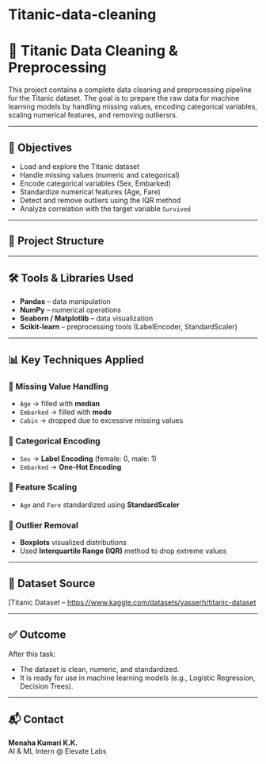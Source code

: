 # Titanic-data-cleaning
# 🚢 Titanic Data Cleaning & Preprocessing 

This project contains a complete data cleaning and preprocessing pipeline for the Titanic dataset. The goal is to prepare the raw data for machine learning models by handling missing values, encoding categorical variables, scaling numerical features, and removing outliersrs.

---

## 📌 Objectives

- Load and explore the Titanic dataset
- Handle missing values (numeric and categorical)
- Encode categorical variables (Sex, Embarked)
- Standardize numerical features (Age, Fare)
- Detect and remove outliers using the IQR method
- Analyze correlation with the target variable `Survived`

---

## 📁 Project Structure


---

## 🛠️ Tools & Libraries Used

- **Pandas** – data manipulation
- **NumPy** – numerical operations
- **Seaborn / Matplotlib** – data visualization
- **Scikit-learn** – preprocessing tools (LabelEncoder, StandardScaler)

---

## 📊 Key Techniques Applied

### 🔹 Missing Value Handling
- `Age` → filled with **median**
- `Embarked` → filled with **mode**
- `Cabin` → dropped due to excessive missing values

### 🔹 Categorical Encoding
- `Sex` → **Label Encoding** (female: 0, male: 1)
- `Embarked` → **One-Hot Encoding**

### 🔹 Feature Scaling
- `Age` and `Fare` standardized using **StandardScaler**

### 🔹 Outlier Removal
- **Boxplots** visualized distributions
- Used **Interquartile Range (IQR)** method to drop extreme values

---

## 🔗 Dataset Source

[Titanic Dataset – https://www.kaggle.com/datasets/yasserh/titanic-dataset

---

## ✅ Outcome

After this task:
- The dataset is clean, numeric, and standardized.
- It is ready for use in machine learning models (e.g., Logistic Regression, Decision Trees).

---

## 📬 Contact

**Menaha Kumari K.K.**  
AI & ML Intern @ Elevate Labs  
